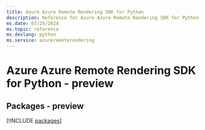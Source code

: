 ```yaml
---
title: Azure Azure Remote Rendering SDK for Python
description: Reference for Azure Azure Remote Rendering SDK for Python
ms.date: 07/25/2024
ms.topic: reference
ms.devlang: python
ms.service: azureremoterendering
---
```

# Azure Azure Remote Rendering SDK for Python - preview
## Packages - preview
[!INCLUDE [packages](azure-remote-rendering-index.md)]